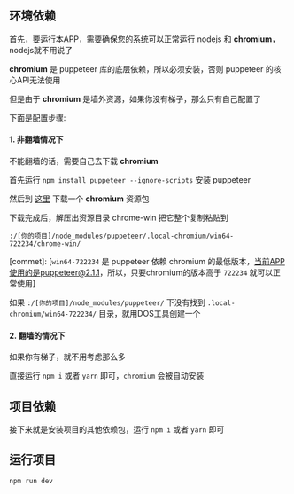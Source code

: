## 环境依赖
首先，要运行本APP，需要确保您的系统可以正常运行 nodejs 和 **chromium**，nodejs就不用说了

**chromium** 是 puppeteer 库的底层依赖，所以必须安装，否则 puppeteer 的核心API无法使用

但是由于 **chromium** 是墙外资源，如果你没有梯子，那么只有自己配置了

下面是配置步骤:

#### 1. 非翻墙情况下

不能翻墙的话，需要自己去下载 **chromium**

首先运行 `npm install puppeteer --ignore-scripts` 安装 puppeteer

然后到 [这里](https://chromium.en.lo4d.com/download) 下载一个 **chromium** 资源包

下载完成后，解压出资源目录 chrome-win 把它整个复制粘贴到 

`:/[你的项目]/node_modules/puppeteer/.local-chromium/win64-722234/chrome-win/`

[commet]: [`win64-722234` 是 puppeteer 依赖 chromium 的最低版本，当前APP使用的是puppeteer@2.1.1，所以，只要chromium的版本高于 `722234`  就可以正常使用]

如果 `:/[你的项目]/node_modules/puppeteer/` 下没有找到 `.local-chromium/win64-722234/` 目录，就用DOS工具创建一个

#### 2. 翻墙的情况下

如果你有梯子，就不用考虑那么多

直接运行 `npm i` 或者 `yarn` 即可，`chromium` 会被自动安装

## 项目依赖
接下来就是安装项目的其他依赖包，运行 `npm i` 或者 `yarn` 即可
## 运行项目
`npm run dev`
